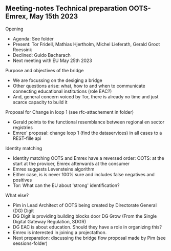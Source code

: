 ## Meeting-notes			Technical preparation OOTS-Emrex, May  15th 2023

Opening 
* Agenda:  See folder
* Present:  Tor Fridell, Mathias Hjertholm, Michel Lieferath, Gerald Groot Roessink
* Declined: Guido Bacharach
*	Next meeting with EU May 25th 2023 

Purpose and objectives of the bridge
* We are focussing on the desiging a bridge
* Other questions arise: what, how to and when to communicate connecting educational institutions (role EAC?)
* And, general concern voiced by Tor, there is already no time and just scarce capacity to build it  

Proposal for Change in loop 1 (see rfc-attachement in folder)
* Gerald points to the functional resemblance between regional en sector registries
* Emrex' proposal: change loop 1 (find the dataservices) in all cases to a REST-fille api

Identity matching
* Identity matching OOTS and Emrex have a reversed order:  OOTS: at the start at the provicer,  Emrex afterwards at the consumer
* Emrex suggests Levensteins algorithm
* Either case, is is never 100% sure and includes false negatives and positives
* Tor:  What can the EU about 'strong'  identification?

What else?
*  Pim in Lead Architect of OOTS being created by Directorate General (DG) Digit
*  DG Digit is providing building blocks door DG Grow (From the Single Digital Gateway Regulation, SDGR) 
*  DG EAC is about education. Should they have a role in organizing this?
*  Emrex is interested in joining a projectathon.
*  Next preparation:   discussing the bridge flow proposal made by Pim (see sessions-folder)

